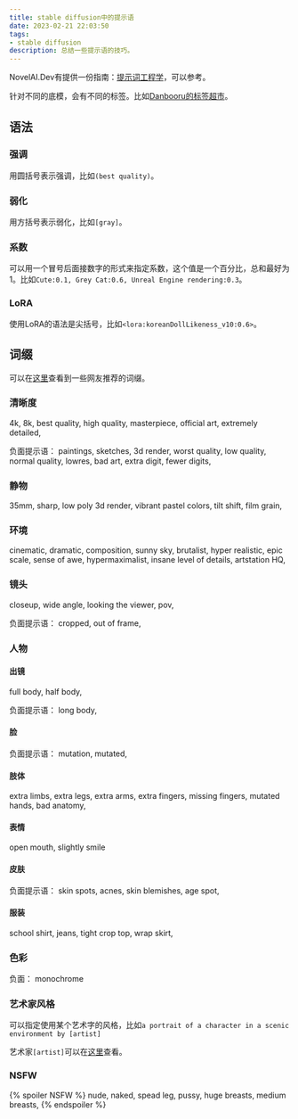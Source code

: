 ```yaml
---
title: stable diffusion中的提示语
date: 2023-02-21 22:03:50
tags:
- stable diffusion
description: 总结一些提示语的技巧。
---
```

NovelAI.Dev有提供一份指南：[提示词工程学](https://guide.novelai.dev/guide/prompt-engineering/)，可以参考。

针对不同的底模，会有不同的标签。比如[Danbooru的标签超市](https://tags.novelai.dev/)。

## 语法

### 强调
用圆括号表示强调，比如`(best quality)`。

### 弱化
用方括号表示弱化，比如`[gray]`。

### 系数
可以用一个冒号后面接数字的形式来指定系数，这个值是一个百分比，总和最好为1。比如`Cute:0.1, Grey Cat:0.6, Unreal Engine rendering:0.3`。

### LoRA
使用LoRA的语法是尖括号，比如`<lora:koreanDollLikeness_v10:0.6>`。

## 词缀
可以在[这里](https://proximacentaurib.notion.site/2b07d3195d5948c6a7e5836f9d535592?v=b5b75a67cc52483c9965cfc141f6f582)查看到一些网友推荐的词缀。

### 清晰度
4k, 8k, 
best quality, high quality,
masterpiece, official art,
extremely detailed, 

负面提示语：
paintings, sketches, 3d render,
worst quality, low quality, normal quality, lowres, 
bad art, extra digit, fewer digits,

### 静物
35mm, sharp, 
low poly 3d render, vibrant pastel colors, tilt shift, film grain,

### 环境
cinematic, dramatic, composition, sunny sky, brutalist, hyper realistic, 
epic scale, sense of awe, hypermaximalist, insane level of details, artstation HQ,

### 镜头
closeup, wide angle, looking the viewer, pov,

负面提示语：
cropped, out of frame, 

### 人物
#### 出镜
full body, half body,

负面提示语：
long body, 

#### 脸
负面提示语：
mutation, mutated, 

#### 肢体
extra limbs, extra legs, extra arms, extra fingers, missing fingers, mutated hands,
bad anatomy, 

#### 表情
open mouth, slightly smile

#### 皮肤
负面提示语：
skin spots, acnes, skin blemishes, age spot,

#### 服装
school shirt, jeans, tight crop top, wrap skirt, 

### 色彩
负面：
monochrome

### 艺术家风格
可以指定使用某个艺术字的风格，比如`a portrait of a character in a scenic environment by [artist]`

艺术家`[artist]`可以在[这里](https://proximacentaurib.notion.site/e28a4f8d97724f14a784a538b8589e7d?v=ab624266c6a44413b42a6c57a41d828c)查看。

### NSFW
{% spoiler NSFW %}
nude, naked, 
spead leg, 
pussy,
huge breasts, medium breasts,
{% endspoiler %}
